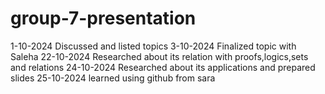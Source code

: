 # group-7-presentation
1-10-2024 Discussed and listed topics
3-10-2024 Finalized topic with Saleha 
22-10-2024 Researched about its relation with proofs,logics,sets and relations
24-10-2024 Researched about its applications and prepared slides
25-10-2024 learned using github from sara

